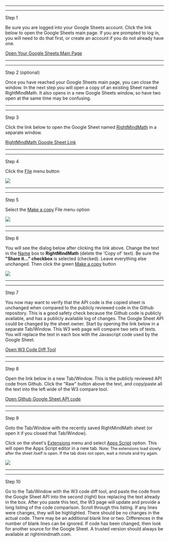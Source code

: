 <hr><hr>
<div class="step">Step 1</div>
<p>Be sure you are logged into your Google Sheets account. Click the link below to open the Google Sheets main page. If you are prompted to log in, you will need to do that first, or create an account if you do not already have one.</p>
<p><a target="_blank" href="https://docs.google.com/spreadsheets">Open Your Google Sheets Main Page</a></p>

<hr><hr>
<div class="step">Step 2 (optional)</div>
<p>Once you have reached your Google Sheets main page, you can close the window. In the next step you will open a copy of an existing Sheet named RightMindMath. It also opens in a new Google Sheets window, so have two open at the same time may be confusing.</p>

<hr><hr>
<div class="step">Step 3</div>
<p>Click the link below to open the Google Sheet named <u>RightMindMath</u> in a separate window.</p>
<p><a target="_blank" href="https://docs.google.com/spreadsheets/d/19njvzY6HNsjJ8juFMxCmaQrhc3dAvWqaqRJn1sm8-Gs/edit?usp=sharing">RightMindMath Google Sheet Link</a></p>

<hr><hr>
<div class="step">Step 4</div>
<p>Click the <u>File</u> menu button</p>
<p><img src="https://rightmindmath.com/html_sync/images/img_en_us/01_01a_click_file.jpg"  class="img_responsive"></p>

<hr><hr>
<div class="step">Step 5</div>
<p>Select the <u>Make a copy</u> File menu option</p>
<p><img src="https://rightmindmath.com/html_sync/images/img_en_us/01_02a_click_make_copy.jpg" class="img_responsive"></p>

<hr><hr>
<div class="step">Step 6</div>
<p>You will see the dialog below after clicking the link above. Change the text in the <u>Name</u> box to <b>RightMindMath</b> (delete the &#039;Copy of&#039; text). Be sure the <b>"Share it..." checkbox</b> is selected (checked).  Leave everything else unchanged. Then click the green <u>Make a copy</u> button</p>
<p><img src="https://rightmindmath.com/html_sync/images/img_en_us/01_03a_copy_rmm_dialog.jpg" class="img_responsive"></p>


<hr><hr>
<div class="step">Step 7</div>
<p>You now may want to verify that the API code is the copied sheet is unchanged when compared to the publicly reviewed code in the Github repository. This is a good safety check because the Github code is publicly available, and has a publicly available log of changes. The Google Sheet API could be changed by the sheet owner. Start by opening the link below in a separate Tab/Window. This W3 web page will compare two sets of texts. You will replace the text in each box with the Javascript code used by the Google Sheet.</p>
<p><a target="_blank" href="https://www.w3docs.com/tools/code-diff/">Open W3 Code Diff Tool</a></p>

<hr><hr>
<div class="step">Step 8</div>
<p>Open the link below in a new Tab/Window. This is the publicly reviewed API code from Github. Click the "Raw" button above the text, and copy/paste all the text into the left wide of the W3 compare tool.</p>
<p><a target="_blank" href="https://github.com/needMoreCoffeeNow/RightMindMath/blob/main/Google_Sheet_API/GSHEET_sync.js">Open Github Google Sheet API code</a></p>

<hr><hr>
<div class="step">Step 9</div>
<p>Goto the Tab/Window with the recently saved RightMindMath sheet (or open it if you closed that Tab/Window).</p>
<p>Click on the sheet&#039;s <u>Extensions</u> menu and select <u>Apps Script</u> option. This will open the Apps Script editor in a new tab.<span style="font-size:90%;"> Note: The extensions load slowly after the sheet itself is open.  If the tab does not open, wait a minute and try again.</span></p>
<p><img src="https://rightmindmath.com/html_sync/images/img_en_us/01_04_copy_api_code.jpg"  class="img_responsive"></p></p>


<hr><hr>
<div class="step">Step 10</div>
<p>Go to the Tab/Window with the W3 code diff tool, and paste the code from the Google Sheet API into the second (right) box replacing the text already in the box. After you paste this text, the W3 page will update and provide a long listing of the code comparison. Scroll through this listing. If any lines were changes, they will be highlighted. There should be no changes in the actual code. There may be an additional blank line or two. Differences in the number of blank lines can be ignored. If code has been changed, then look for another source for the Google Sheet. A trusted version should always be available at rightmindmath.com.</p>
